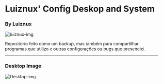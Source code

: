 Luiznux' Config Deskop and System
=================================



### By Luiznux
![luiznux-img](https://github.com/luiznux/luiznux-config/blob/master/images/luiznux-img-240px.jpg)



Repositorio feito como um backup, mas também para compartilhar programas que utilizo e outras configurações ou bugs que presenciei.




-----------------
### Desktop Image

![Desktop-img](https://github.com/luiznux/luiznux-config/blob/master/images/luiznux-desktop-img.jpg)







